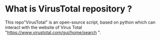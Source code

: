 # What is VirusTotal repository ?
This repo"VirusTotal" is an open-source script,  based on python which can interact with the website of Virus Total "https://www.virustotal.com/gui/home/search
".

